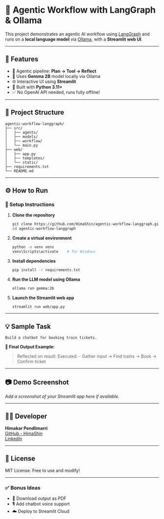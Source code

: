 # 🤖 Agentic Workflow with LangGraph & Ollama

This project demonstrates an agentic AI workflow using [LangGraph](https://github.com/langchain-ai/langgraph) and runs on a **local language model** via [Ollama](https://ollama.com), with a **Streamlit web UI**.

---

## 🚀 Features

- 🔄 Agentic pipeline: **Plan → Tool → Reflect**
- 🧠 Uses **Gemma 2B** model locally via Ollama
- 🌐 Interactive UI using **Streamlit**
- 🐍 Built with **Python 3.11+**
- ✅ No OpenAI API needed, runs fully offline!

---

## 📁 Project Structure

```
agentic-workflow-langgraph/
├── src/
│   ├── agents/
│   ├── models/
│   ├── workflow/
│   └── main.py
├── web/
│   ├── app.py
│   ├── templates/
│   └── static/
├── requirements.txt
└── README.md
```

---

## ⚙️ How to Run

### 🔧 Setup Instructions

1. **Clone the repository**
   ```bash
   git clone https://github.com/HimaShin/agentic-workflow-langgraph.git
   cd agentic-workflow-langgraph
   ```

2. **Create a virtual environment**
   ```bash
   python -m venv venv
   venv\Scripts\activate    # for Windows
   ```

3. **Install dependencies**
   ```bash
   pip install -r requirements.txt
   ```

4. **Run the LLM model using Ollama**
   ```bash
   ollama run gemma:2b
   ```

5. **Launch the Streamlit web app**
   ```bash
   streamlit run web/app.py
   ```

---

## 💡 Sample Task

```
Build a chatbot for booking train tickets.
```

**🧠 Final Output Example:**
> Reflected on result: Executed: - Gather input → Find trains → Book → Confirm ticket

---

## 📷 Demo Screenshot

_Add a screenshot of your Streamlit app here if available._

---

## 👨‍💻 Developer

**Himakar Pendlimarri**  
[GitHub - HimaShin](https://github.com/HimaShin)  
[LinkedIn](https://linkedin.com/in/pendlimarri-himakar-2a6177230)

---

## 📝 License

MIT License. Free to use and modify!

---

### ✅ Bonus Ideas

- 📄 Download output as PDF
- 🎙️ Add chatbot voice support
- ☁️ Deploy to Streamlit Cloud
